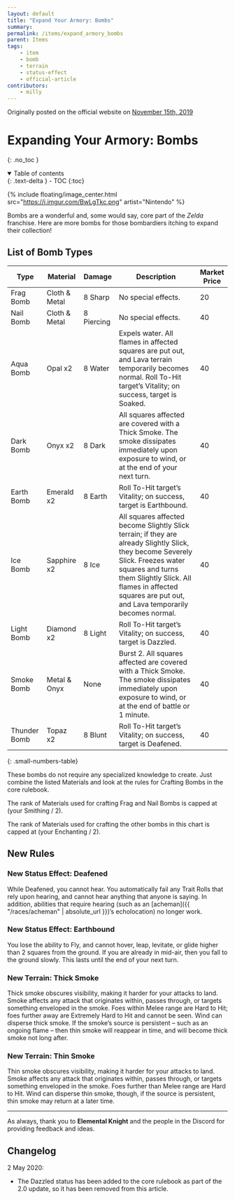 ```yaml
---
layout: default
title: "Expand Your Armory: Bombs"
summary:
permalink: /items/expand_armory_bombs
parent: Items
tags:
    - item
    - bomb
    - terrain
    - status-effect
    - official-article
contributors:
    - milly
---
```


Originally posted on the official website on [November 15th, 2019](https://reclaimthewild.net/index.php/2019/11/15/expanding-your-armory-bombs/)

# Expanding Your Armory: Bombs
{: .no_toc }

<details open markdown="block">
  <summary>
    Table of contents
  </summary>
  {: .text-delta }
- TOC
{:toc}
</details>

{% include floating/image_center.html src="https://i.imgur.com/BwLgTkc.png" artist="Nintendo" %}

Bombs are a wonderful and, some would say, core part of the *Zelda* franchise. Here are more bombs for those bombardiers itching to expand their collection!

## List of Bomb Types

| Type         | Material         | Damage     | Description         | Market<br>Price |
|--------------|------------------|------------|---------------------|-----------------|
| Frag Bomb    | Cloth &<br>Metal | 8 Sharp    | No special effects. | 20              |
| Nail Bomb    | Cloth &<br>Metal | 8 Piercing | No special effects. | 40              |
| Aqua Bomb    | Opal x2          | 8 Water    | Expels water. All flames in affected squares are put out, and Lava terrain temporarily becomes normal. Roll To-Hit target’s Vitality; on success, target is Soaked.                     | 40              |
| Dark Bomb    | Onyx x2          | 8 Dark     | All squares affected are covered with a Thick Smoke. The smoke dissipates immediately upon exposure to wind, or at the end of your next turn.                    | 40              |
| Earth Bomb   | Emerald x2       | 8 Earth    | Roll To-Hit target’s Vitality; on success, target is Earthbound.                     | 40              |
| Ice Bomb     | Sapphire x2      | 8 Ice      | All squares affected become Slightly Slick terrain; if they are already Slightly Slick, they become Severely Slick. Freezes water squares and turns them Slightly Slick. All flames in affected squares are put out, and Lava temporarily becomes normal.                     | 40              |
| Light Bomb   | Diamond x2       | 8 Light    | Roll To-Hit target’s Vitality; on success, target is Dazzled.                     | 40              |
| Smoke Bomb   | Metal &<br>Onyx  | None       | Burst 2. All squares affected are covered with a Thick Smoke. The smoke dissipates immediately upon exposure to wind, or at the end of battle or 1 minute.                     | 40              |
| Thunder Bomb | Topaz x2         | 8 Blunt    | Roll To-Hit target’s Vitality; on success, target is Deafened.                     | 40              |
{: .small-numbers-table}

These bombs do not require any specialized knowledge to create. Just combine the listed Materials and look at the rules for Crafting Bombs in the core rulebook.

The rank of Materials used for crafting Frag and Nail Bombs is capped at (your Smithing / 2).

The rank of Materials used for crafting the other bombs in this chart is capped at (your Enchanting / 2).

## New Rules

### New Status Effect: Deafened

While Deafened, you cannot hear. You automatically fail any Trait Rolls that rely upon hearing, and cannot hear anything that anyone is saying. In addition, abilities that require hearing (such as an [acheman]({{ "/races/acheman" | absolute_url }})’s echolocation) no longer work.

### New Status Effect: Earthbound

You lose the ability to Fly, and cannot hover, leap, levitate, or glide higher than 2 squares from the ground. If you are already in mid-air, then you fall to the ground slowly. This lasts until the end of your next turn.

### New Terrain: Thick Smoke

Thick smoke obscures visibility, making it harder for your attacks to land. Smoke affects any attack that originates within, passes through, or targets something enveloped in the smoke. Foes within Melee range are Hard to Hit; foes further away are Extremely Hard to Hit and cannot be seen. Wind can disperse thick smoke. If the smoke’s source is persistent – such as an ongoing flame – then thin smoke will reappear in time, and will become thick smoke not long after.

### New Terrain: Thin Smoke

Thin smoke obscures visibility, making it harder for your attacks to land. Smoke affects any attack that originates within, passes through, or targets something enveloped in the smoke. Foes further than Melee range are Hard to Hit. Wind can disperse thin smoke, though, if the source is persistent, thin smoke may return at a later time.

* * *

As always, thank you to **Elemental Knight** and the people in the Discord for providing feedback and ideas.

## Changelog

2 May 2020: 
* The Dazzled status has been added to the core rulebook as part of the 2.0 update, so it has been removed from this article.
